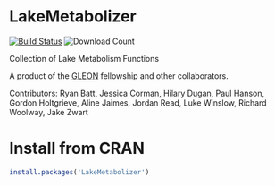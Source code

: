 LakeMetabolizer
===============
[![Build Status](https://travis-ci.org/GLEON/LakeMetabolizer.svg?branch=master)](https://travis-ci.org/GLEON/LakeMetabolizer)
![Download Count](http://cranlogs.r-pkg.org/badges/LakeMetabolizer)

Collection of Lake Metabolism Functions

A product of the [GLEON](http://www.gleon.org) fellowship and other collaborators.

Contributors: Ryan Batt, Jessica Corman, Hilary Dugan, Paul Hanson, Gordon Holtgrieve, Aline Jaimes, Jordan Read,
              Luke Winslow, Richard Woolway, Jake Zwart 
			  
			  
Install from CRAN
===

```R
install.packages('LakeMetabolizer')
```
